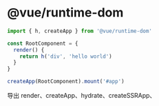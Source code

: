 # @vue/runtime-dom

``` js
import { h, createApp } from '@vue/runtime-dom'

const RootComponent = {
  render() {
    return h('div', 'hello world')
  }
}

createApp(RootComponent).mount('#app')
```

导出 render、createApp、hydrate、createSSRApp、

